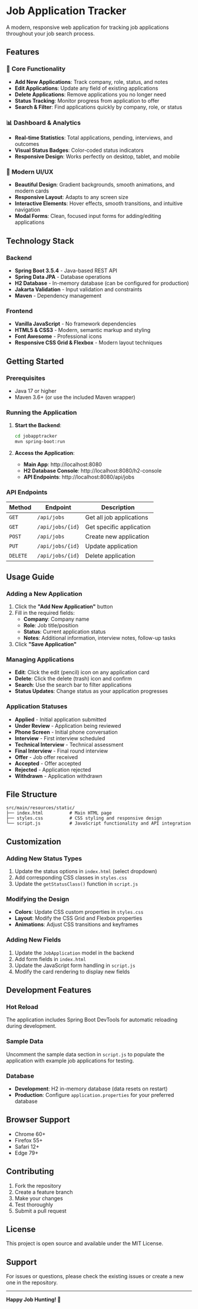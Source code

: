 # Job Application Tracker

A modern, responsive web application for tracking job applications throughout your job search process.

## Features

### 🎯 **Core Functionality**
- **Add New Applications**: Track company, role, status, and notes
- **Edit Applications**: Update any field of existing applications
- **Delete Applications**: Remove applications you no longer need
- **Status Tracking**: Monitor progress from application to offer
- **Search & Filter**: Find applications quickly by company, role, or status

### 📊 **Dashboard & Analytics**
- **Real-time Statistics**: Total applications, pending, interviews, and outcomes
- **Visual Status Badges**: Color-coded status indicators
- **Responsive Design**: Works perfectly on desktop, tablet, and mobile

### 🎨 **Modern UI/UX**
- **Beautiful Design**: Gradient backgrounds, smooth animations, and modern cards
- **Responsive Layout**: Adapts to any screen size
- **Interactive Elements**: Hover effects, smooth transitions, and intuitive navigation
- **Modal Forms**: Clean, focused input forms for adding/editing applications

## Technology Stack

### Backend
- **Spring Boot 3.5.4** - Java-based REST API
- **Spring Data JPA** - Database operations
- **H2 Database** - In-memory database (can be configured for production)
- **Jakarta Validation** - Input validation and constraints
- **Maven** - Dependency management

### Frontend
- **Vanilla JavaScript** - No framework dependencies
- **HTML5 & CSS3** - Modern, semantic markup and styling
- **Font Awesome** - Professional icons
- **Responsive CSS Grid & Flexbox** - Modern layout techniques

## Getting Started

### Prerequisites
- Java 17 or higher
- Maven 3.6+ (or use the included Maven wrapper)

### Running the Application

1. **Start the Backend**:
   ```bash
   cd jobapptracker
   mvn spring-boot:run
   ```

2. **Access the Application**:
   - **Main App**: http://localhost:8080
   - **H2 Database Console**: http://localhost:8080/h2-console
   - **API Endpoints**: http://localhost:8080/api/jobs

### API Endpoints

| Method | Endpoint | Description |
|--------|----------|-------------|
| `GET` | `/api/jobs` | Get all job applications |
| `GET` | `/api/jobs/{id}` | Get specific application |
| `POST` | `/api/jobs` | Create new application |
| `PUT` | `/api/jobs/{id}` | Update application |
| `DELETE` | `/api/jobs/{id}` | Delete application |

## Usage Guide

### Adding a New Application
1. Click the **"Add New Application"** button
2. Fill in the required fields:
   - **Company**: Company name
   - **Role**: Job title/position
   - **Status**: Current application status
   - **Notes**: Additional information, interview notes, follow-up tasks
3. Click **"Save Application"**

### Managing Applications
- **Edit**: Click the edit (pencil) icon on any application card
- **Delete**: Click the delete (trash) icon and confirm
- **Search**: Use the search bar to filter applications
- **Status Updates**: Change status as your application progresses

### Application Statuses
- **Applied** - Initial application submitted
- **Under Review** - Application being reviewed
- **Phone Screen** - Initial phone conversation
- **Interview** - First interview scheduled
- **Technical Interview** - Technical assessment
- **Final Interview** - Final round interview
- **Offer** - Job offer received
- **Accepted** - Offer accepted
- **Rejected** - Application rejected
- **Withdrawn** - Application withdrawn

## File Structure

```
src/main/resources/static/
├── index.html          # Main HTML page
├── styles.css          # CSS styling and responsive design
└── script.js           # JavaScript functionality and API integration
```

## Customization

### Adding New Status Types
1. Update the status options in `index.html` (select dropdown)
2. Add corresponding CSS classes in `styles.css`
3. Update the `getStatusClass()` function in `script.js`

### Modifying the Design
- **Colors**: Update CSS custom properties in `styles.css`
- **Layout**: Modify the CSS Grid and Flexbox properties
- **Animations**: Adjust CSS transitions and keyframes

### Adding New Fields
1. Update the `JobApplication` model in the backend
2. Add form fields in `index.html`
3. Update the JavaScript form handling in `script.js`
4. Modify the card rendering to display new fields

## Development Features

### Hot Reload
The application includes Spring Boot DevTools for automatic reloading during development.

### Sample Data
Uncomment the sample data section in `script.js` to populate the application with example job applications for testing.

### Database
- **Development**: H2 in-memory database (data resets on restart)
- **Production**: Configure `application.properties` for your preferred database

## Browser Support
- Chrome 60+
- Firefox 55+
- Safari 12+
- Edge 79+

## Contributing
1. Fork the repository
2. Create a feature branch
3. Make your changes
4. Test thoroughly
5. Submit a pull request

## License
This project is open source and available under the MIT License.

## Support
For issues or questions, please check the existing issues or create a new one in the repository.

---

**Happy Job Hunting! 🚀**
